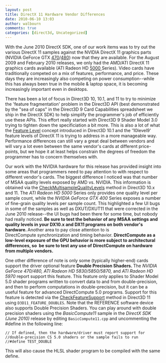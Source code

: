```yaml
---
layout: post
title: DirectX 11 Hardware Vendor Differences
date: 2010-06-10 13:03
author: walbourn
comments: true
categories: [direct3d, Uncategorized]
---
```

<p>With the June 2010 DirectX SDK, one of our work items was to try out the various DirectX 11 samples against the NVIDIA DirectX 11 graphics parts (NVIDIA GeForce GTX <a href="http://www.nvidia.com/object/product_geforce_gtx_470_us.html" title="470">470</a>/<a href="http://www.nvidia.com/object/product_geforce_gtx_480_us.html" title="480">480</a>) now that they are available. For the August 2009 and February 2010 releases, we only had the AMD/ATI DirectX 11 graphics cards available (ATI Radeon HD <a href="http://www.amd.com/us/products/desktop/graphics/ati-radeon-hd-5000/Pages/ati-radeon-hd-5000.aspx" title="5000">5000 </a>Series). Video cards have traditionally competed on a mix of features, performance, and price. These days they are increasingly also competing on power consumption--while this has always been true in the mobile &amp; laptop space, it is becoming increasingly important even in desktops.</p>
<p>There has been a lot of focus in Direct3D 10, 10.1, and 11 to try to minimize the 'feature fragmentation' problem in the Direct3D API (best demonstrated by the "sea of caps" in the Direct3D 9 Card Capabilities spreadsheet we ship in the DirectX SDK) to help simplify the programmer's job of efficiently use these APIs. This effort really started with Direct3D 9 Shader Model 3.0 trying to tighten down the specificiation a bit more. This is also a lot of what the <a href="http://msdn.microsoft.com/en-us/library/ff476876.aspx" title="Feature Level">Feature Level</a> concept introduced in Direct3D 10.1 and the '10level9' feature levels of DirectX 11 is trying to address in a more manageable way. Performance differences can still vary a great deal between vendors and will vary a lot even between the same vendor's cards at different price-points, but we hope it at least helps constrain the degrees of freedom the programmer has to concern themselves with.</p>
<p>Our work with the NVIDIA hardware for this release has provided insight into some areas that programmers need to pay attention to with respect to different vendor's cards. The biggest difference I noticed was that number of MSAA quality levels exposed by AMD vs. NVIDIA. This information is obtained via the <a href="http://msdn.microsoft.com/en-us/library/ff476499.aspx" title="CheckMultisampleQualityLevels">CheckMultisampleQualityLevels</a> method in Direct3D 10.x and 11. The <em>ATI Radeon HD 5000 </em>Series only provides one quality level per sample count, while the <em>NVIDIA GeForce GTX 400 </em>Series exposes a number of fine-grain quality levels per sample count. This highlighted a few UI bugs in some of the samples as well as DXUT/DXUT11 that were corrected in the June 2010 release--the UI bugs had been there for some time, but nobody had really noticed. <strong>Be sure to test the behavior of any MSAA settings and quality levels in your DX10.x and DX11 programs on both vendor's hardware. </strong>Another area to pay close attention to is DirectCompute&nbsp;synchronization and timing&nbsp;behavior. <strong>DirectCompute as a low-level exposure of the GPU behavior&nbsp;is more subject to architectural differences, so &nbsp;be sure to test any use of DirectCompute on hardware from multiple vendors.</strong></p>
<p>One other difference of note is only some (typically higher-end) cards support the driver optional feature <strong>Double Precision Shaders. </strong>The <em>NVIDIA GeForce 470/480, ATI Radeon HD 5830/5850/5870, </em>and <em>ATI Radeon HD 5970&nbsp;</em>report support this feature. This feature only applies to Shader Model 5.0 shader programs written to convert data to and from double-precision, and then to perform computations in double-precision, but it can be a useful feature for advanced DirectCompute 5.0 programs. Support for this feature is detected via the <a href="http://msdn.microsoft.com/en-us/library/ff476497.aspx" title="CheckFeatureSupport">CheckFeatureSupport</a> method in Direct3D 11 using <code>D3D11_FEATURE_DOUBLES</code>. Note that the REFERENCE software device also supports Double Precision Shaders. You can play around with double precision shaders using the <em>BasicCompute11 </em>sample in the <em>DirectX SDK (June 2010) </em>release by editing <code>BasicCompute11.cpp</code> and uncommenting the #define in the following line:</p>
<p><code>// If defined, then the hardware/driver must report support for<br />//double-precision CS 5.0 shaders or the sample fails to run<br />//#define TEST_DOUBLE</code></p>
<p>This will also cause the HLSL shader program to be compiled with the same define.</p>
